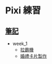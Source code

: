 # Pixi 練習

## [筆記](https://hackmd.io/dFXPjWMTQrGow0LTnBFKqQ?both)

- week_1
  * [拉霸機](https://kimntai.github.io/PixiExercise/pixi_slots/week_1.html)
  * [婚禮卡片製作](https://kimntai.github.io/PixiExercise/pixi_wedding/index.html)
